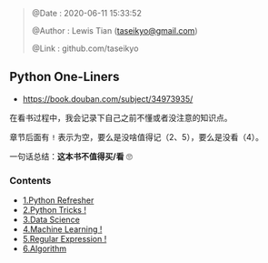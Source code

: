 > @Date    : 2020-06-11 15:33:52
>
> @Author  : Lewis Tian (taseikyo@gmail.com)
>
> @Link    : github.com/taseikyo

## Python One-Liners

- https://book.douban.com/subject/34973935/

在看书过程中，我会记录下自己之前不懂或者没注意的知识点。

章节后面有 `!` 表示为空，要么是没啥值得记（2、5），要么是没看（4）。

一句话总结：**这本书不值得买/看** 🙄

### Contents

- [1.Python Refresher](src/1.python-refresher.md)
- [2.Python Tricks !](src/2.python-tricks.md)
- [3.Data Science](src/3.data-science.md)
- [4.Machine Learning !](src/4.machine-learning.md)
- [5.Regular Expression !](src/5.regular-expression.md)
- [6.Algorithm](src/6.algorithm.md)